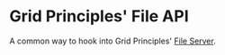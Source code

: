 # Grid Principles' File API
A common way to hook into Grid Principles' [File Server](https://bitbucket.org/gp_greg/file-server).
